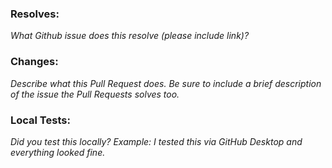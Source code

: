 ### Resolves:

_What Github issue does this resolve (please include link)?_

### Changes:

_Describe what this Pull Request does. Be sure to include a brief description of the issue the Pull Requests solves too._

### Local Tests:

_Did you test this locally? Example: I tested this via GitHub Desktop and everything looked fine._
